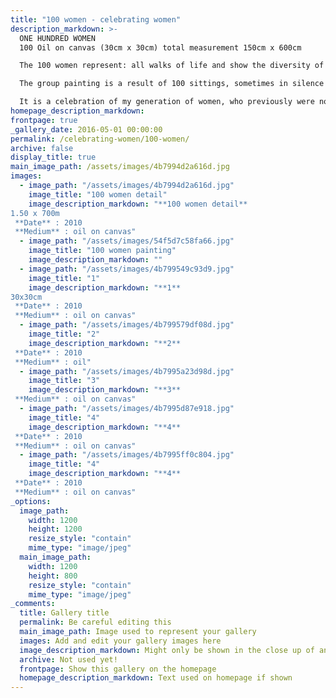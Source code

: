 ```yaml
---
title: "100 women - celebrating women"
description_markdown: >-
  ONE HUNDRED WOMEN
  100 Oil on canvas (30cm x 30cm) total measurement 150cm x 600cm

  The 100 women represent: all walks of life and show the diversity of Oxford, a city that draws people from all over the world.

  The group painting is a result of 100 sittings, sometimes in silence and sometimes involving an exchange of ideas, stories, family histories, tragedies and celebrations. Their stories are as diverse as their faces. There is no social hierarchy. Each is equal, each given her  own space and painted in black and white. In this one collective painting all our lifes’ journeys have come together.

  It is a celebration of my generation of women, who previously were not celebrated outside their domestic roles, and a recognition of the choices we have each made in our lives, careers and the place we live. 10 of the 100 women have experienced breast cancer.
homepage_description_markdown: 
frontpage: true
_gallery_date: 2016-05-01 00:00:00
permalink: /celebrating-women/100-women/
archive: false
display_title: true
main_image_path: /assets/images/4b7994d2a616d.jpg
images:
  - image_path: "/assets/images/4b7994d2a616d.jpg"
    image_title: "100 women detail"
    image_description_markdown: "**100 women detail**  
1.50 x 700m  
 **Date** : 2010  
 **Medium** : oil on canvas"
  - image_path: "/assets/images/54f5d7c58fa66.jpg"
    image_title: "100 women painting"
    image_description_markdown: ""
  - image_path: "/assets/images/4b799549c93d9.jpg"
    image_title: "1"
    image_description_markdown: "**1**  
30x30cm  
 **Date** : 2010  
 **Medium** : oil on canvas"
  - image_path: "/assets/images/4b799579df08d.jpg"
    image_title: "2"
    image_description_markdown: "**2**  
 **Date** : 2010  
 **Medium** : oil"
  - image_path: "/assets/images/4b7995a23d98d.jpg"
    image_title: "3"
    image_description_markdown: "**3**  
 **Medium** : oil on canvas"
  - image_path: "/assets/images/4b7995d87e918.jpg"
    image_title: "4"
    image_description_markdown: "**4**  
 **Date** : 2010  
 **Medium** : oil on canvas"
  - image_path: "/assets/images/4b7995ff0c804.jpg"
    image_title: "4"
    image_description_markdown: "**4**  
 **Date** : 2010  
 **Medium** : oil on canvas"
_options:
  image_path:
    width: 1200
    height: 1200
    resize_style: "contain"
    mime_type: "image/jpeg"
  main_image_path:
    width: 1200
    height: 800
    resize_style: "contain"
    mime_type: "image/jpeg"
_comments:
  title: Gallery title
  permalink: Be careful editing this
  main_image_path: Image used to represent your gallery
  images: Add and edit your gallery images here
  image_description_markdown: Might only be shown in the close up of an image
  archive: Not used yet!
  frontpage: Show this gallery on the homepage
  homepage_description_markdown: Text used on homepage if shown
---
```

